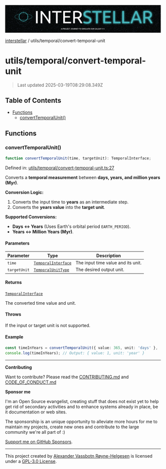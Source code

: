 <div><img alt="SPECCER logo" src="https://raw.githubusercontent.com/phun-ky/interstellar/main/public/interstellar-header.png" style="max-height:120px;"/></div>

[interstellar](../../README.md) / utils/temporal/convert-temporal-unit

# utils/temporal/convert-temporal-unit

> Last updated 2025-03-19T08:29:08.349Z

## Table of Contents

- [Functions](#functions)
  - [convertTemporalUnit()](#converttemporalunit)

## Functions

### convertTemporalUnit()

```ts
function convertTemporalUnit(time, targetUnit): TemporalInterface;
```

Defined in:
[utils/temporal/convert-temporal-unit.ts:27](https://github.com/phun-ky/interstellar/blob/main/src/utils/temporal/convert-temporal-unit.ts#L27)

Converts a **temporal measurement** between **days, years, and million years
(Myr)**.

**Conversion Logic:**

1. Converts the input time to **years** as an intermediate step.
2. Converts the **years value** into the **target unit**.

**Supported Conversions:**

- **Days ↔ Years** (Uses Earth's orbital period `EARTH_PERIOD`).
- **Years ↔ Million Years (Myr)**.

#### Parameters

| Parameter    | Type                                                             | Description                        |
| ------------ | ---------------------------------------------------------------- | ---------------------------------- |
| `time`       | [`TemporalInterface`](../../types/temporal.md#temporalinterface) | The input time value and its unit. |
| `targetUnit` | [`TemporalUnitType`](../../types/temporal.md#temporalunittype)   | The desired output unit.           |

#### Returns

[`TemporalInterface`](../../types/temporal.md#temporalinterface)

The converted time value and unit.

#### Throws

If the input or target unit is not supported.

#### Example

```ts
const timeInYears = convertTemporalUnit({ value: 365, unit: 'days' }, 'year');
console.log(timeInYears); // Output: { value: 1, unit: 'year' }
```

---

**Contributing**

Want to contribute? Please read the
[CONTRIBUTING.md](https://github.com/phun-ky/interstellar/blob/main/CONTRIBUTING.md)
and
[CODE_OF_CONDUCT.md](https://github.com/phun-ky/interstellar/blob/main/CODE_OF_CONDUCT.md)

**Sponsor me**

I'm an Open Source evangelist, creating stuff that does not exist yet to help
get rid of secondary activities and to enhance systems already in place, be it
documentation or web sites.

The sponsorship is an unique opportunity to alleviate more hours for me to
maintain my projects, create new ones and contribute to the large community
we're all part of :)

[Support me on GitHub Sponsors](https://github.com/sponsors/phun-ky).

---

This project created by [Alexander Vassbotn Røyne-Helgesen](http://phun-ky.net)
is licensed under a
[GPL-3.0 License](https://choosealicense.com/licenses/gpl-3.0/).
